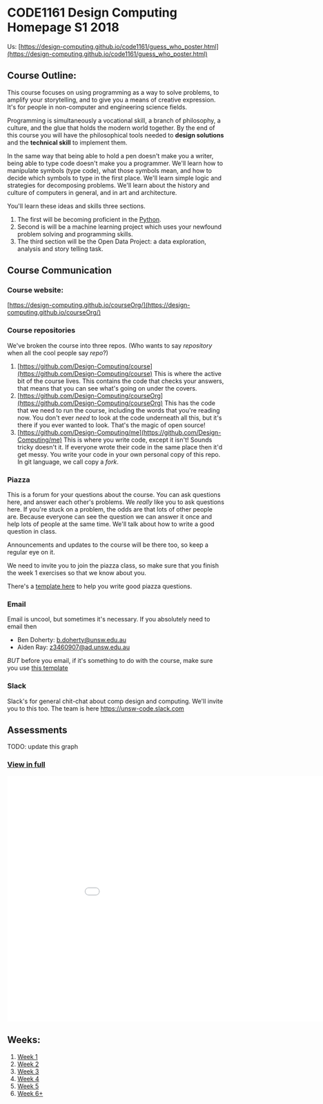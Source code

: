 # CODE1161 Design Computing Homepage S1 2018

Us: [https://design-computing.github.io/code1161/guess_who_poster.html](https://design-computing.github.io/code1161/guess_who_poster.html)

## Course Outline:

This course focuses on using programming as a way to solve problems, to amplify your storytelling, and to give you a means of creative expression. It's for people in non-computer and engineering science fields.

Programming is simultaneously a vocational skill, a branch of philosophy, a culture, and the glue that holds the modern world together. By the end of this course you will have the philosophical tools needed to **design solutions** and the **technical skill** to implement them.

In the same way that being able to hold a pen doesn't make you a writer, being able to type code doesn't make you a programmer. We'll learn how to manipulate symbols (type code), what those symbols mean, and how to decide which symbols to type in the first place. We'll learn simple logic and strategies for decomposing problems. We'll learn about the history and culture of computers in general, and in art and architecture.

You'll learn these ideas and skills three sections.

1. The first will be becoming proficient in the [Python](<https://en.wikipedia.org/wiki/Python_(programming_language)>).
1. Second is will be a machine learning project which uses your newfound problem solving and programming skills.
1. The third section will be the Open Data Project: a data exploration, analysis and story telling task.

## Course Communication

### Course website:

[https://design-computing.github.io/courseOrg/](https://design-computing.github.io/courseOrg/)

### Course repositories

We've broken the course into three repos. (Who wants to say _repository_ when all the cool people say _repo_?)

1. [https://github.com/Design-Computing/course](https://github.com/Design-Computing/course) This is where the active bit of the course lives. This contains the code that checks your answers, that means that you can see what's going on under the covers.
1. [https://github.com/Design-Computing/courseOrg](https://github.com/Design-Computing/courseOrg) This has the code that we need to run the course, including the words that you're reading now. You don't ever _need_ to look at the code underneath all this, but it's there if you ever wanted to look. That's the magic of open source!
1. [https://github.com/Design-Computing/me](https://github.com/Design-Computing/me) This is where you write code, except it isn't! Sounds tricky doesn't it. If everyone wrote their code in the same place then it'd get messy. You write your code in your own personal copy of this repo. In git language, we call copy a _fork_.

### Piazza

This is a forum for your questions about the course. You can ask questions here, and answer each other's problems. We _really_ like you to ask questions here. If you're stuck on a problem, the odds are that lots of other people are. Because everyone can see the question we can answer it once and help lots of people at the same time. We'll talk about how to write a good question in class.

Announcements and updates to the course will be there too, so keep a regular eye on it.

We need to invite you to join the piazza class, so make sure that you finish the week 1 exercises so that we know about you.

There's a [template here](piazzaQuestionTemplate.md) to help you write good piazza questions.

### Email

Email is uncool, but sometimes it's necessary. If you absolutely need to email then

- Ben Doherty: b.doherty@unsw.edu.au
- Aiden Ray: z3460907@ad.unsw.edu.au

_BUT_ before you email, if it's something to do with the course, make sure you use [this template](email_template)

### Slack

Slack's for general chit-chat about comp design and computing. We'll invite you to this too. The team is here https://unsw-code.slack.com

## Assessments

TODO: update this graph

### [View in full](./admin/diagrams.html)

<iframe src="./admin/diagrams.html" frameborder="0" width="960" height="569" allowfullscreen="true" mozallowfullscreen="true" webkitallowfullscreen="true"></iframe>

## Weeks:

1. [Week 1](week1)
1. [Week 2](week2)
1. [Week 3](week3)
1. [Week 4](week4)
1. [Week 5](week5)
1. [Week 6+](theRest)
